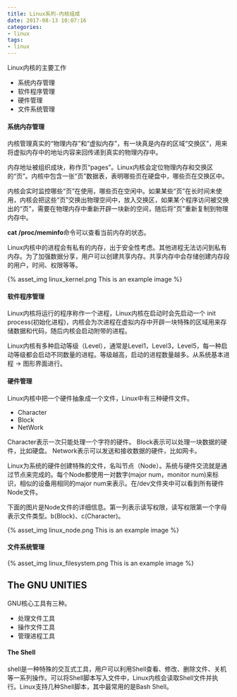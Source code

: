 ```yaml
---
title: Linux系列-内核组成
date: 2017-08-13 10:07:16
categories:
- linux
tags:
- linux
---
```


Linux内核的主要工作
- 系统内存管理
- 软件程序管理
- 硬件管理
- 文件系统管理

#### 系统内存管理
内核管理真实的“物理内存”和“虚拟内存”，有一块真是内存的区域“交换区”，用来将虚拟内存中的地址内容来回传递到真实的物理内存中。

内存地址被组织成块，称作页“pages”。Linux内核会定位物理内存和交换区的“页”。内核中包含一张“页”数据表，表明哪些页在硬盘中，哪些页在交换区中。

内核会实时监控哪些“页”在使用，哪些页在空闲中。如果某些“页”在长时间未使用，内核会把这些“页”交换出物理空间中，放入交换区，如果某个程序访问被交换出的“页”，需要在物理内存中重新开辟一块新的空间，随后将“页”重新复制到物理内存中。

**cat /proc/meminfo**命令可以查看当前内存的状态。

Linux内核中的进程会有私有的内存，出于安全性考虑。其他进程无法访问到私有内存。为了加强数据分享，用户可以创建共享内存。共享内存中会存储创建内存段的用户，时间、权限等等。

{% asset_img linux_kernel.png This is an example image %}


#### 软件程序管理
Linux内核将运行的程序称作一个进程，Linux内核在启动时会先启动一个 init process(初始化进程)，内核会为次进程在虚拟内存中开辟一块特殊的区域用来存储数据和代码，随后内核会启动附带的进程。

Linux内核有多种启动等级（Level），通常是Level1，Level3，Level5，每一种启动等级都会启动不同数量的进程。等级越高，启动的进程数量越多。从系统基本进程 -> 图形界面进行。

#### 硬件管理
Linux内核中把一个硬件抽象成一个文件，Linux中有三种硬件文件。
- Character
- Block
- NetWork

Character表示一次只能处理一个字符的硬件。
Block表示可以处理一块数据的硬件，比如硬盘。
Network表示可以发送和接收数据的硬件，比如网卡。

Linux为系统的硬件创建特殊的文件，名叫节点（Node）。系统与硬件交流就是通过节点来完成的。每个Node都使用一对数字(major num，monitor num)来标识，相似的设备用相同的major num来表示。在/dev文件夹中可以看到所有硬件Node文件。

下面的图片是Node文件的详细信息。第一列表示读写权限，读写权限第一个字母表示文件类型。b(Block)、c(Character)。

{% asset_img linux_node.png This is an example image %}

#### 文件系统管理
{% asset_img linux_filesystem.png This is an example image %}


## The GNU UNITIES
GNU核心工具有三种。
- 处理文件工具
- 操作文件工具
- 管理进程工具

#### The Shell
shell是一种特殊的交互式工具，用户可以利用Shell查看、修改、删除文件、关机等一系列操作。可以将Shell脚本写入文件中，Linux内核会读取Shell文件并执行。Linux支持几种Shell脚本，其中最常用的是Bash Shell。